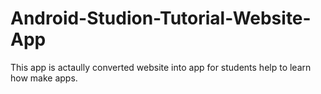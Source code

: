 # Android-Studion-Tutorial-Website-App
This app is actaully converted website into app for students help to learn how make apps.
